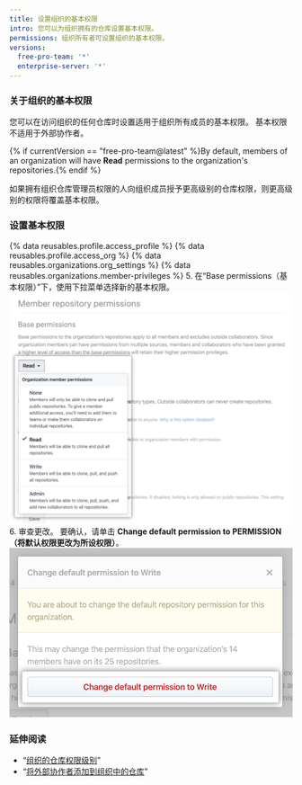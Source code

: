 ```yaml
---
title: 设置组织的基本权限
intro: 您可以为组织拥有的仓库设置基本权限。
permissions: 组织所有者可设置组织的基本权限。
versions:
  free-pro-team: '*'
  enterprise-server: '*'
---
```


### 关于组织的基本权限

您可以在访问组织的任何仓库时设置适用于组织所有成员的基本权限。 基本权限不适用于外部协作者。

{% if currentVersion == "free-pro-team@latest" %}By default, members of an organization will have **Read** permissions to the organization's repositories.{% endif %}

如果拥有组织仓库管理员权限的人向组织成员授予更高级别的仓库权限，则更高级别的权限将覆盖基本权限。

### 设置基本权限

{% data reusables.profile.access_profile %}
{% data reusables.profile.access_org %}
{% data reusables.organizations.org_settings %}
{% data reusables.organizations.member-privileges %}
5. 在“Base permissions（基本权限）”下，使用下拉菜单选择新的基本权限。 ![从基本权限下拉菜单中选择新的权限级别](/assets/images/help/organizations/base-permissions-drop-down.png)
6. 审查更改。 要确认，请单击 **Change default permission to PERMISSION（将默认权限更改为所设权限）**。 ![审查并确认基本权限的更改](/assets/images/help/organizations/base-permissions-confirm.png)

### 延伸阅读

- “[组织的仓库权限级别](/github/setting-up-and-managing-organizations-and-teams/repository-permission-levels-for-an-organization#permission-levels-for-repositories-owned-by-an-organization)”
- “[将外部协作者添加到组织中的仓库](/github/setting-up-and-managing-organizations-and-teams/adding-outside-collaborators-to-repositories-in-your-organization)”
